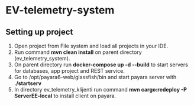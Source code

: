 # EV-telemetry-system

## Setting up project

  1. Open project from File system and load all projects in your IDE.
  2. Run command **mvn clean install** on parent directory (ev_telemetry_system).
  3. On parent directory run **docker-compose up -d --build** to start servers for databases, app project and REST service.
  4. Go to /opt/payara6-web/glassfish/bin and start payara server with **./startserv**
  5. In directory ev_telemetry_klijenti run command **mvn cargo:redeploy -P ServerEE-local** to install client on payara.
